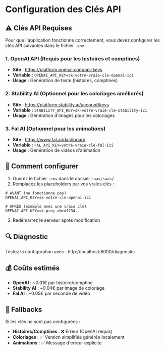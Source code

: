 # Configuration des Clés API

## ⚠️ Clés API Requises

Pour que l'application fonctionne correctement, vous devez configurer les clés API suivantes dans le fichier `.env` :

### 1. OpenAI API (Requis pour les histoires et comptines)
- **Site** : https://platform.openai.com/api-keys
- **Variable** : `OPENAI_API_KEY=sk-votre-vraie-cle-openai-ici`
- **Usage** : Génération de texte (histoires, comptines)

### 2. Stability AI (Optionnel pour les coloriages améliorés)
- **Site** : https://platform.stability.ai/account/keys
- **Variable** : `STABILITY_API_KEY=sk-votre-vraie-cle-stability-ici`
- **Usage** : Génération d'images pour les coloriages

### 3. Fal AI (Optionnel pour les animations)
- **Site** : https://www.fal.ai/dashboard
- **Variable** : `FAL_API_KEY=votre-vraie-cle-fal-ici`
- **Usage** : Génération de vidéos d'animation

## 📝 Comment configurer

1. Ouvrez le fichier `.env` dans le dossier `saas/saas/`
2. Remplacez les placeholders par vos vraies clés :

```env
# AVANT (ne fonctionne pas)
OPENAI_API_KEY=sk-votre-cle-openai-ici

# APRÈS (exemple avec une vraie clé)
OPENAI_API_KEY=sk-proj-abcd1234...
```

3. Redémarrez le serveur après modification

## 🔍 Diagnostic

Testez la configuration avec : http://localhost:8000/diagnostic

## 💰 Coûts estimés

- **OpenAI** : ~0.01€ par histoire/comptine
- **Stability AI** : ~0.04€ par image de coloriage
- **Fal AI** : ~0.05€ par seconde de vidéo

## 🔄 Fallbacks

Si les clés ne sont pas configurées :
- **Histoires/Comptines** : ❌ Erreur (OpenAI requis)
- **Coloriages** : ✅ Version simplifiée générée localement
- **Animations** : ✅ Message d'erreur explicite

